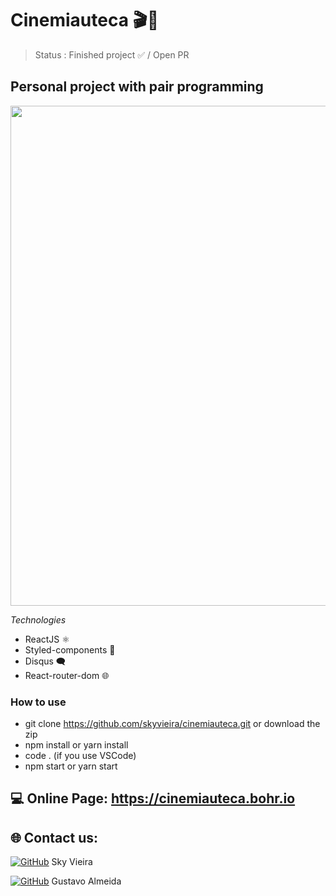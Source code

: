 # Cinemiauteca 🎬🍿

> Status : Finished project ✅ / Open PR

## Personal project with pair programming

<img width ='800px' src ='src/assets/img/homePrint.jpg'>

*Technologies*

+ ReactJS ⚛️
+ Styled-components 💅
+ Disqus 🗨️
+ React-router-dom 🌐

### How to use
 
- git clone https://github.com/skyvieira/cinemiauteca.git or download the zip
- npm install or yarn install
- code . (if you use VSCode)
- npm start or yarn start
 
 ## 💻 Online Page: https://cinemiauteca.bohr.io

## 🌐 Contact us:
[![GitHub](https://img.shields.io/badge/GitHub-100000.svg?logo=github&logoColor=white)](https://github.com/skyvieira) Sky Vieira

[![GitHub](https://img.shields.io/badge/GitHub-100000.svg?logo=github&logoColor=white)](https://github.com/12gustavo21) Gustavo Almeida
